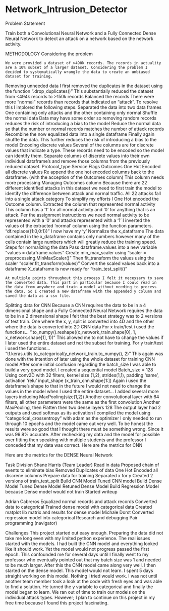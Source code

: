 # Network_Intrusion_Detector
Problem Statement

Train both a Convolutional Neural Network and a Fully Connected Dense Neural Network to detect an attack on a network based on the network activity.

METHODOLOGY
Considering the problem

	We were provided a dataset of >490k records. The records in actuality are a 10% subset of a larger dataset. Considering the problem I decided to systematically wrangle the data to create an unbiased dataset for training.

Removing unneeded data
I first removed the duplicates in the dataset using the function “.drop_duplicates()”
This substantially reduced the dataset from <494k records to >150k records
Balanced the records
There were more “normal” records than records that indicated an “attack”. To resolve this I implored the following steps.
Separated the data into two data frames
One containing only attacks and the other containing only normal
Shuffle the normal data
Data may have some order so removing random records reduces the risk of introducing a bias to the model
Reduce the normal data so that the number or normal records matches the number of attack records
Recombine the now equalized data into a single dataframe
Finally again shuffle the data. 
This further reduces the risk of introducing a bias to the model
Encoding discrete values
Several of the columns are for discrete values that indicate a type. These records need to be encoded so the model can identify them.
Separate columns of discrete values into their own individual dataframe’s and remove those columns from the previously reduced dataset.
Protocol_type
Service
Flags
Outcomes
One Hot Encoded all discrete values
Re append the one hot encoded columns back to the dataframe. (with the acception of the Outcomes column)
This column needs more processing
Managing Outcomes column
Because there are 22 different identified attacks in this dataset we need to first train the model to identify the difference between attack and normal traffic.
All 22 attacks fall into a single attack category
To simplify my efforts I One Hot encoded the Outcome column.
Extracted the column that represented normal activity
This column has a ‘1’ for all normal activity and ‘0’ for anything that is an attack.
Per the assignment instructions we need normal activity to be represented with a ‘0’ and attacks represented with a ‘1’
I inverted the values of the extracted ‘normal’ column using the function parameters. “df.replace({1:0,0:1})”
I now have my ‘y’
Normalize the x_dataframe
The data contained in the x_dataframe contains only numbers however many of the cells contain large numbers which will greatly reduce the training speed.
Steps for normalizing the data
Pass dataframe.values into a new variable “values = dataframe.values”
Create min_max_scaler using “scaler = preprocessing.MinMaxScaler()”
Then fit_transform the values using the scaler “scaler.fit_transform(values)”
Convert the scaled values back into a dataframe
X_dataframe is now ready for “train_test_split()”

	At multiple points throughout this process I felt it necessary to save the converted data. This part in particular because I could read in the data from anywhere and train a model without needing to process the data. So I created a new dataframe with the appended y column and saved the data as a csv file. 


Splitting data for CNN
Because a CNN requires the data to be in a 4 dimensional shape and a Fully Connected Neural Network requires the data to be in a 2 dimensional shape I felt that the best strategy was to 2 versions of test train. One where the x, y, split is converted into 4D and the other where the data is converted into 2D
CNN data
For x train/test i used the functions... “.to_numpy().reshape((x_network_train.shape[0], 1, x_network.shape[1], 1))”
This allowed me to not have to change the values if I later used the entire dataset and not the subset for training.
For y train/test i used the functions… “tf.keras.utils.to_categorical(y_network_train.to_numpy(), 2)”
This again was done with the intention of later using the whole dataset for training
CNN model
After some initial confusion regarding the batch_size I was able to build a very good model.
I created a sequential model 
Batch_size = 128
Using conv2D with 32 filters, kernel size (1,2), strides(1,1), padding ‘same’, activation ‘relu’ input_shape (x_train_cnn.shape[1:]) 
Again i used the dataframe’s shape to that in the future I would not need to change the values in the model when I used the entire dataset…
I added several more layers including MaxPooling(size(1,2))
Another convolutional layer with 64 filters, all other parameters were the same as the first convolution
Another MaxPooling, then Flatten then two dense layers 128
The output layer had 2 outputs and used softmax as its activation
I compiled the model using “categorical_crossentropy” with adam as the optimizer
I only needed to run through 10 epochs and the model came out very well.
To be honest the results were so good that I thought there must be something wrong. Since it was 99.8% accurate.
After rechecking my data and the model for possible over fitting then speaking with multiple students and the professor I conceded that my data was correct.
Here are the metrics for CNN




Here are the metrics for the DENSE Neural Network







Task Division
Shane Harris (Team Leader)
Read in data
Proposed chain of events to eliminate bias
Removed Duplicates of data
One Hot Encoded all discrene columns
Prepare data for training
Separated x for y
Created 2 versions of train_test_split
Build CNN Model
Tuned CNN model
Build Dense Model
Tuned Dense Model
Retuned Dense Model
Build Regression Model because Dense model would not train
Started writeup


Adrian Cabreros
Equalized normal records and attack records
Converted data to categorical
Trained dense model with categorical data
Created matplot lib matrix and results for dense model
Michale Dorst
Converted regression model into categorical
Research and debugging
Pair programming (navigator)

Challenges
	This project started out easy enough. Preparing the data did not take me long even with my limited python experience. The real issues started with the models.
I had built the CNN model and everything looked like it should work. Yet the model would not progress passed the first epoch. This confounded me for several days until I finally went to my professor who eventually pointed out that my batch size was 1 and needed to be much larger. After this the CNN model came along very well.
	I then started on the dense model. This model would not learn. I spent 5 days straight working on this model. Nothing I tried would work. I was not until another team member took a look at the code with fresh eyes and was able to find a solution. He turned the y variable to categorical and finally the model began to learn. We ran out of time to train our models on the individual attack types. However; I plan to continue on this project in my free time because I found this project fascinating.
